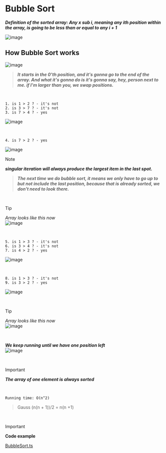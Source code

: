 # Bubble Sort

***Definition of the sorted array: Any x sub i, meaning any ith position within the array, is going to be less than or equal to any i + 1***

![image](https://github.com/mbrezov/The-Last-Algorithms-Course-Youll-Need-notes/assets/127137480/7678e315-6d33-4cdd-9b09-0b4838adda5c)

## How Bubble Sort works

![image](https://github.com/mbrezov/The-Last-Algorithms-Course-Youll-Need-notes/assets/127137480/c45957fd-2b00-47b4-9dc2-92dbf5389a0d)

>***It starts in the 0'th position, and it's gonna go to the end of the array. And what it's gonna do is it's gonna say, hey, person next to me. if I'm larger than you, we swap positions.***

<br />

```
1. is 1 > 2 ? - it's not
2. is 3 > 7 ? - it's not
3. is 7 > 4 ? - yes
```
![image](https://github.com/mbrezov/The-Last-Algorithms-Course-Youll-Need-notes/assets/127137480/a7e1c4f7-221b-4d83-acb2-a072f695c1f2)

<br />

```
4. is 7 > 2 ? - yes
```
![image](https://github.com/mbrezov/The-Last-Algorithms-Course-Youll-Need-notes/assets/127137480/7d31eb98-9d02-46d9-b180-268adb11d4b5)

>[!NOTE]
> ***singular iteration will always produce the largest item in the last spot.***

>***The next time we do bubble sort, it means we only have to go up to but not include the last position, because that is already sorted, we don't need to look there.***

<br />

> [!TIP]
>*Array looks like this now*
><br />
>![image](https://github.com/mbrezov/The-Last-Algorithms-Course-Youll-Need-notes/assets/127137480/8d7f8682-0dbe-45a7-9477-d507de46dc24)

<br />

```
5. is 1 > 3 ? - it's not
6. is 3 > 4 ? - it's not
7. is 4 > 2 ? - yes
```

![image](https://github.com/mbrezov/The-Last-Algorithms-Course-Youll-Need-notes/assets/127137480/295efe6d-0c32-4e41-9dcb-8ffb15614525)

<br />

```
8. is 1 > 3 ? - it's not
9. is 3 > 2 ? - yes
```
![image](https://github.com/mbrezov/The-Last-Algorithms-Course-Youll-Need-notes/assets/127137480/a2d455bc-ab5e-440d-bf66-2a58e7287696)

<br />

> [!TIP]
>*Array looks like this now*
><br />
>![image](https://github.com/mbrezov/The-Last-Algorithms-Course-Youll-Need-notes/assets/127137480/ef01aff3-42b8-46ba-9663-4d33101ef7ef)

<br />

***We keep running until we have one position left***
<br />
![image](https://github.com/mbrezov/The-Last-Algorithms-Course-Youll-Need-notes/assets/127137480/46f4641e-7cd5-4961-8daf-c3349cf2b8a7)

<br />

> [!IMPORTANT]
> ***The array of one element is always sorted***

<br />

`Running time: O(n^2)`

>Gauss
>(n(n + 1))/2 = n(n +1)

<br />

> [!IMPORTANT]
> **Code example**
> 
> [BubbleSort.ts](https://github.com/mbrezov/The-Last-Algorithms-Course-Youll-Need-notes/blob/main/06-Bubble%20Sort/src/BubbleSort.ts)
